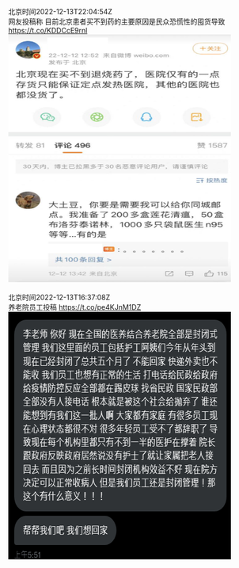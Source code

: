 北京时间2022-12-13T22:04:54Z<br>网友投稿称
目前北京患者买不到药的主要原因是民众恐慌性的囤货导致 https://t.co/KDDCcE9rnl<br><img src='/temp/image/2022/n-Month-12/1602665873008885761_0.jpg' width='450' height='500'><br><br>北京时间2022-12-13T16:37:08Z<br>养老院员工投稿 https://t.co/pe4KJnM1DZ<br><img src='/temp/image/2022/n-Month-12/1602583384970100738_0.jpg' width='450' height='500'><br><br>